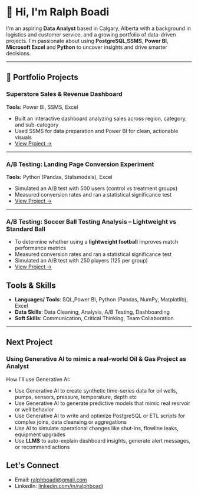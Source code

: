 # 👋 Hi, I'm Ralph Boadi

I'm an aspiring **Data Analyst** based in Calgary, Alberta with a background in logistics and customer service, and a growing portfolio of data-driven projects. I'm passionate about using **PostgreSQL**,**SSMS**, **Power BI**, **Microsoft Excel** and **Python** to uncover insights and drive smarter decisions.

---

## 📁 Portfolio Projects

### Superstore Sales & Revenue Dashboard
**Tools:** Power BI, SSMS, Excel  
- Built an interactive dashboard analyzing sales across region, category, and sub-category 
- Used SSMS for data preparation and Power BI for clean, actionable visuals  
- [View Project →](https://github.com/ralphboadi/ralphboadi/blob/main/superstore_sales_project/README.md)

---

### A/B Testing: Landing Page Conversion Experiment
**Tools:** Python (Pandas, Statsmodels), Excel 
- Simulated an A/B test with 500 users (control vs treatment groups)  
- Measured conversion rates and ran a statistical significance test  
- [View Project →](https://github.com/ralphboadi/ralphboadi/blob/main/ab_test_landing_page_project/README.md)

---

### A/B Testing: Soccer Ball Testing Analysis – Lightweight vs Standard Ball
- To determine whether using a **lightweight football** improves match performance metrics
- Measured conversion rates and ran a statistical significance test
- Simulated an A/B test with 250 players (125 per group)
- [View Project →](https://github.com/ralphboadi/ralphboadi/blob/main/soccer_ab_test_project/README.md)

## Tools & Skills
- **Languages/ Tools**: SQL,Power BI, Python (Pandas, NumPy, Matplotlib), Excel
- **Data Skills**: Data Cleaning, Analysis, A/B Testing, Dashboarding
- **Soft Skills**: Communication, Critical Thinking, Team Collaboration

---

## Next Project
### Using Generative AI to mimic a real-world Oil & Gas Project as Analyst  
How I'll use Generative AI:
 -  Use Generative AI to create synthetic time-series data for oil wells, pumps, sensors, pressure, temperature, depth etc
  - Use Generative AI to generate predictive models that mimic real resrvoir or well behavior
  - Use Generative AI to write and optimize PostgreSQL or ETL scripts for complex joins, data cleansing or aggregations
  - Use AI to simulate operational changes like shut-ins, flowline leaks, equipment upgrades
  - Use **LLMS** to auto-explain dashboard insights, generate alert messages, or recommend actions

## Let's Connect

- Email: ralphboadi@gmail.com  
- LinkedIn: [linkedin.com/in/ralphboadi](https://www.linkedin.com/in/ralphboadi)
